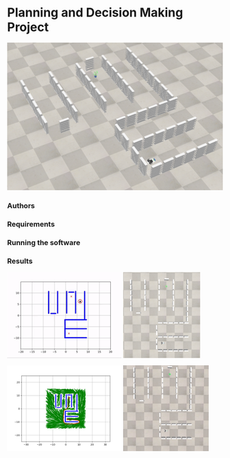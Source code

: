 # Planning and Decision Making Project

 ![Corner view](/Visualisations/scene/corner.png)

### Authors

### Requirements

### Running the software

### Results

<p float="left">
  <img src="/Visualisations/4000/path.gif" height="200" width="auto" />
  <img src="/Visualisations/scene/top.png" height="200" width="auto"/> 
</p>

<p float="left">
  <img src="/Visualisations/4000/path_4000.png" height="200" width="auto" />
  <img src="/Visualisations/4000/simulation.gif" height="200" width="auto" /> 
</p>



